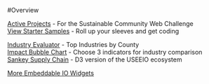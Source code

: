 #Overview

[Active Projects](../../../projects/) - For the Sustainable Community Web Challenge    
[View Starter Samples](../../apps/) - Roll up your sleeves and get coding  

[Industry Evaluator](../../localsite/info/) - Top Industries by County  
[Impact Bubble Chart](../../io/charts/bubble/) - Choose 3 indicators for industry comparison    
[Sankey Supply Chain](../../community/start/charts/) - D3 version of the USEEIO ecosystem  

[More Embeddable IO Widgets](../charts) 
